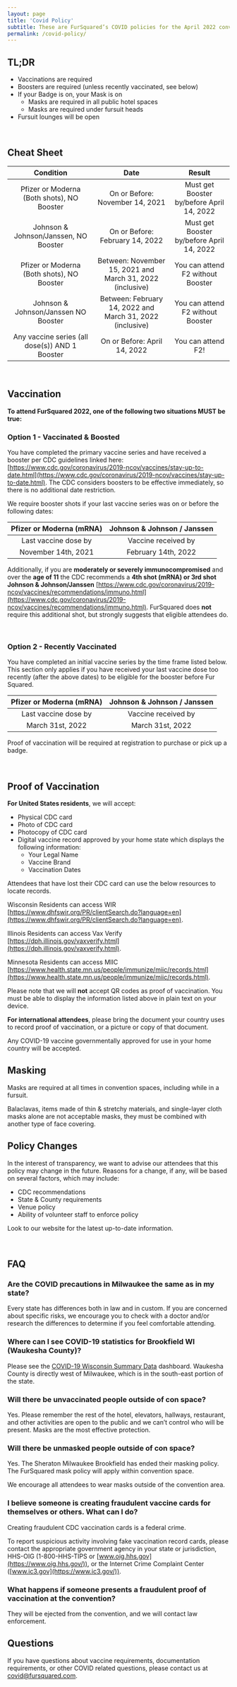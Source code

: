 ```yaml
---
layout: page
title: 'Covid Policy'
subtitle: These are FurSquared’s COVID policies for the April 2022 convention.
permalink: /covid-policy/
---
```


## TL;DR

* Vaccinations are required
* Boosters are required (unless recently vaccinated, see below)
* If your Badge is on, your Mask is on
  * Masks are required in all public hotel spaces
  * Masks are required under fursuit heads
* Fursuit lounges will be open

<br />

## Cheat Sheet

| Condition | Date | Result |
| :---: | :---: | :---: |
| Pfizer or Moderna (Both shots), NO Booster | On or Before: November 14, 2021 | Must get Booster by/before April 14, 2022 |
| Johnson & Johnson/Janssen, NO Booster | On or Before: February 14, 2022 | Must get Booster by/before April 14, 2022 |
| Pfizer or Moderna (Both shots), NO Booster | Between: November 15, 2021 and March 31, 2022 (inclusive) | You can attend F2 without Booster |
| Johnson & Johnson/Janssen NO Booster | Between: February 14, 2022 and March 31, 2022 (inclusive) | You can attend F2 without Booster |
| Any vaccine series (all dose(s)) AND 1 Booster | On or Before: April 14, 2022 | You can attend F2! |

<br />

## Vaccination

**To attend FurSquared 2022, one of the following two situations MUST be true:**

### Option 1 - Vaccinated & Boosted

You have completed the primary vaccine series and have received a booster per CDC guidelines linked here: [https://www.cdc.gov/coronavirus/2019-ncov/vaccines/stay-up-to-date.html](https://www.cdc.gov/coronavirus/2019-ncov/vaccines/stay-up-to-date.html). The CDC considers boosters to be effective immediately, so there is no additional date restriction.

We require booster shots if your last vaccine series was on or before the following dates:

| Pfizer or Moderna (mRNA) | Johnson & Johnson / Janssen |
| :---: | :---: |
| Last vaccine dose by | Vaccine received by |
| November 14th, 2021 | February 14th, 2022 |

Additionally, if you are **moderately or severely immunocompromised** and over the **age of 11** the CDC recommends a **4th shot (mRNA) or 3rd shot Johnson & Johnson/Janssen** [https://www.cdc.gov/coronavirus/2019-ncov/vaccines/recommendations/immuno.html](https://www.cdc.gov/coronavirus/2019-ncov/vaccines/recommendations/immuno.html). FurSquared does **not** require this additional shot, but strongly suggests that eligible attendees do.

<br />

### Option 2 - Recently Vaccinated

You have completed an initial vaccine series by the time frame listed below. This section only applies if you have received your last vaccine dose too recently (after the above dates) to be eligible for the booster before Fur Squared.

| Pfizer or Moderna (mRNA) | Johnson & Johnson / Janssen |
| :---: | :---: |
| Last vaccine dose by | Vaccine received by |
| March 31st, 2022 | March 31st, 2022 |

Proof of vaccination will be required at registration to purchase or pick up a badge.

<br />

## Proof of Vaccination

**For United States residents**, we will accept:

* Physical CDC card
* Photo of CDC card
* Photocopy of CDC card
* Digital vaccine record approved by your home state which displays the following information:
  * Your Legal Name
  * Vaccine Brand
  * Vaccination Dates

Attendees that have lost their CDC card can use the below resources to locate records.

Wisconsin Residents can access WIR [https://www.dhfswir.org/PR/clientSearch.do?language=en](https://www.dhfswir.org/PR/clientSearch.do?language=en).

Illinois Residents can access Vax Verify [https://dph.illinois.gov/vaxverify.html](https://dph.illinois.gov/vaxverify.html).

Minnesota Residents can access MIIC [https://www.health.state.mn.us/people/immunize/miic/records.html](https://www.health.state.mn.us/people/immunize/miic/records.html).

Please note that we will **not** accept QR codes as proof of vaccination. You must be able to display the information listed above in plain text on your device.

**For international attendees**, please bring the document your country uses to record proof of vaccination, or a picture or copy of that document.

Any COVID-19 vaccine governmentally approved for use in your home country will be accepted.

## Masking

Masks are required at all times in convention spaces, including while in a fursuit.

Balaclavas, items made of thin & stretchy materials, and single-layer cloth masks alone are not acceptable masks, they must be combined with another type of face covering.

## Policy Changes

In the interest of transparency, we want to advise our attendees that this policy may change in the future. Reasons for a change, if any, will be based on several factors, which may include:

* CDC recommendations
* State & County requirements
* Venue policy
* Ability of volunteer staff to enforce policy

Look to our website for the latest up-to-date information.

<br />

## FAQ

### Are the COVID precautions in Milwaukee the same as in my state?

Every state has differences both in law and in custom. If you are concerned about specific risks, we encourage you to check with a doctor and/or research the differences to determine if you feel comfortable attending.

### Where can I see COVID-19 statistics for Brookfield WI (Waukesha County)?

Please see the [COVID-19 Wisconsin Summary Data](https://www.dhs.wisconsin.gov/covid-19/data.htm) dashboard. Waukesha County is directly west of Milwaukee, which is in the south-east portion of the state.

### Will there be unvaccinated people outside of con space?

Yes. Please remember the rest of the hotel, elevators, hallways, restaurant, and other activities are open to the public and we can’t control who will be present. Masks are the most effective protection.

### Will there be unmasked people outside of con space?

Yes. The Sheraton Milwaukee Brookfield has ended their masking policy. The FurSquared mask policy will apply within convention space.

We encourage all attendees to wear masks outside of the convention area.

### I believe someone is creating fraudulent vaccine cards for themselves or others. What can I do?

Creating fraudulent CDC vaccination cards is a federal crime.

To report suspicious activity involving fake vaccination record cards, please contact the appropriate government agency in your state or jurisdiction, HHS-OIG (1-800-HHS-TIPS or [www.oig.hhs.gov](https://www.oig.hhs.gov/)), or the Internet Crime Complaint Center ([www.ic3.gov](https://www.ic3.gov/)).

### What happens if someone presents a fraudulent proof of vaccination at the convention?

They will be ejected from the convention, and we will contact law enforcement.

## Questions

If you have questions about vaccine requirements, documentation requirements, or other COVID related questions, please contact us at [covid@fursquared.com](mailto:covid@fursquared.com).
